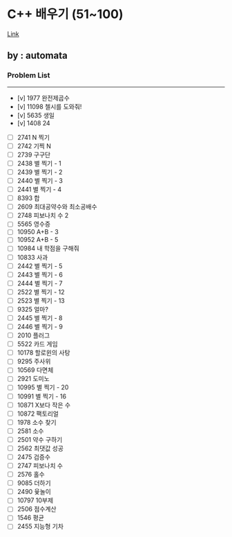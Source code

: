 # C++ 배우기 (51~100)
[Link](https://www.acmicpc.net/workbook/view/567)

## by : automata

### Problem List
---
- [v] 1977	 완전제곱수		
- [v] 11098	 첼시를 도와줘!	
- [v] 5635	 생일	
- [v] 1408	 24		
- [ ] 2741	 N 찍기	
- [ ] 2742	 기찍 N	
- [ ] 2739	 구구단
- [ ] 2438	 별 찍기 - 1		
- [ ] 2439	 별 찍기 - 2		
- [ ] 2440	 별 찍기 - 3		
- [ ] 2441	 별 찍기 - 4		
- [ ] 8393	 합
- [ ] 2609	 최대공약수와 최소공배수
- [ ] 2748	 피보나치 수 2
- [ ] 5565	 영수증	
- [ ] 10950	 A+B - 3
- [ ] 10952	 A+B - 5
- [ ] 10984	 내 학점을 구해줘
- [ ] 10833	 사과
- [ ] 2442	 별 찍기 - 5
- [ ] 2443	 별 찍기 - 6		
- [ ] 2444	 별 찍기 - 7		
- [ ] 2522	 별 찍기 - 12		
- [ ] 2523	 별 찍기 - 13		
- [ ] 9325	 얼마?
- [ ] 2445	 별 찍기 - 8		
- [ ] 2446	 별 찍기 - 9		
- [ ] 2010	 플러그
- [ ] 5522	 카드 게임
- [ ] 10178	 할로윈의 사탕
- [ ] 9295	 주사위	
- [ ] 10569	 다면체
- [ ] 2921	 도미노	
- [ ] 10995	 별 찍기 - 20		
- [ ] 10991	 별 찍기 - 16		
- [ ] 10871	 X보다 작은 수	
- [ ] 10872	 팩토리얼
- [ ] 1978	 소수 찾기
- [ ] 2581	 소수	
- [ ] 2501	 약수 구하기		
- [ ] 2562	 최댓값	성공
- [ ] 2475	 검증수
- [ ] 2747	 피보나치 수		
- [ ] 2576	 홀수
- [ ] 9085	 더하기
- [ ] 2490	 윷놀이
- [ ] 10797	 10부제
- [ ] 2506	 점수계산
- [ ] 1546	 평균
- [ ] 2455	 지능형 기차